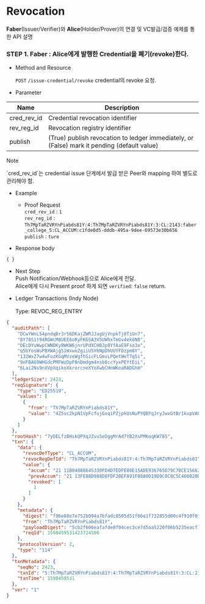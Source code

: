 Revocation
================

**Faber**(Issuer/Verifier)와 **Alice**(Holder/Prover)의 연결 및 VC발급/검증 예제를 통한 API 설명
<br>

### STEP 1. Faber : Alice에게 발행한 Credential을 폐기(revoke)한다. 

* Method and Resource

    `POST` `/issue-credential/revoke` credential의 revoke 요청.  

* Parameter

 Name | Description 
 --- | --- 
 cred_rev_id | Credential revocation identifier
 rev_reg_id | Revocation registry identifier
 publish | (True) publish revocation to ledger immediately, or (False) mark it pending (default value)
 
<p></p>

<div class="admonition Note">
<p class="admonition-title">Note</p>
<p> `cred_rev_id`는 credential issue 단계에서 발급 받은 Peer와 mapping 하여 별도로 관리해야 함.  </p>
</div>

* Example

    * Proof Request <br>
    `cred_rev_id` : `1`<br>
    `rev_reg_id` : `Th7MpTaRZVRYnPiabds81Y:4:Th7MpTaRZVRYnPiabds81Y:3:CL:2143:faber_college_5:CL_ACCUM:c1fde0d5-dddb-495a-9dee-69573e30b656` <br>
    `publish` : `ture`<br>


<p></p>
 
   * Response body
```json
{ }
```

<p></p>

* Next Step
<br> Push Notification/Webhook등으로 Alice에게 전달. 
<br> Alice에게 다시 Present proof 하게 되면 `verified`: `false` return.
<p></p>

* Ledger Transactions (Indy Node)
<br><br> Type: REVOC_REG_ENTRY

```json
{
  "auditPath": [
    "DCwYWnL54pndqBr3r56DKajZWRJJagUjVnpkTj8TiUn7",
    "8Y78S1t94RGWcM8UEE6oRyFKGSA3V5UWhxTmGv4ek6N8",
    "DEcDYuWwpCWNDKy8WKW6jnrUPdXCHBJp8YfAaE9Fso3o",
    "q5bYosWuPBXWAjgS1WxwoZgiiUSY6NpDhUUYFDzpm8Y",
    "132WxZ7w4wFozKGqMVzeWgfhSicFLGmvLPQetWeT7q5i",
    "9nFBAG9WHGdcPMFWzDpF8nDmdgm4nsb8ccYyxPEYtEiL",
    "6Lai2Ns9nXVpXqikoXkrorcneXYoXwbCHnWKoaRADGhH"
  ],
  "ledgerSize": 2423,
  "reqSignature": {
    "type": "ED25519",
    "values": [
      {
        "from": "Th7MpTaRZVRYnPiabds81Y",
        "value": "4Z5vc2kpN1VpFcfujGxqiPZjpkUsNuPYQBYqJryJwxGtBr1kvpVAQ5xsgLcqqjUQfYQUnZEmzeFC21MKdrEK44WR"
      }
    ]
  },
  "rootHash": "7yDELfzBHskQPXqJZvuSeDggMrAd7YB2XsPMKoqKW78S",
  "txn": {
    "data": {
      "revocDefType": "CL_ACCUM",
      "revocRegDefId": "Th7MpTaRZVRYnPiabds81Y:4:Th7MpTaRZVRYnPiabds81Y:3:CL:2143:faber_college_5:CL_ACCUM:c1fde0d5-dddb-495a-9dee-69573e30b656",
      "value": {
        "accum": "21 11B04888645330FD4D7EDFE80E15ADE936765D79C70CE15662C088B01A81D23D5 21 117C52F5650B47FB250D4B2BED1589BAD5E913A9F63F94A92D1D420F34E241285 6 6B4C34D9F11B4E5E04D02198698120F62A25EF51567DD08C8517B270AEA8A753 4 0E8A4E290B57F81A03327D84A80C3577B53054F5626A762C6E7A688A4B6845F2 6 6ADE4B6A657BD0174721B2827F813C10E97367D5B789258A8AC2831A50D8E66B 4 191BFD4B3B71023BCCFBC614E4B8AF4E6D0F6C4C10DCB0A1F0F9C6BB7CEDA112",
        "prevAccum": "21 13FE88D988D8FDF2BEFA91F88A0D19D9C0C8C5C466020D094B27E6A3B68855352 21 128F18FB2EE2C5BD59E18C9CC515A2465C99615EF26219E51232F55EA436992F2 6 73740584D799499C82B475F148DC51A10012158D883DD2B6915AA9E573D4E569 4 25091DD4B6CE6ED1E00280BA06D3615D181A871E710A14CC87A94D2787CC4A87 6 6D9D30F93C4F979F11B7503F94053A1AD59F33A46F72C091FFEB0E1A1B3EBA14 4 0DF59D96796893F6EA14E1AEF8B6CFE0808BA85C0D443CFCCB1B068369698C09",
        "revoked": [
          1
        ]
      }
    },
    "metadata": {
      "digest": "f96e88e7e752b994a7bfadc8505d51f66e1f732855d00c4f910f0fd104327b0c",
      "from": "Th7MpTaRZVRYnPiabds81Y",
      "payloadDigest": "5cb2f606eafafde8f04cec3ce7d5aa5220f06b5235eacf1bcc5df44474d26fd7",
      "reqId": 1598459531423724500
    },
    "protocolVersion": 2,
    "type": "114"
  },
  "txnMetadata": {
    "seqNo": 2423,
    "txnId": "5:Th7MpTaRZVRYnPiabds81Y:4:Th7MpTaRZVRYnPiabds81Y:3:CL:2143:faber_college_5:CL_ACCUM:c1fde0d5-dddb-495a-9dee-69573e30b656",
    "txnTime": 1598459531
  },
  "ver": "1"
}
```
<br><br>

